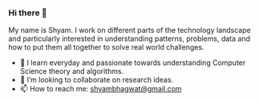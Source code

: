 ### Hi there 👋

My name is Shyam. I work on different parts of the technology landscape and particularly interested in understanding patterns, problems, data and how to put them all together to solve real world challenges.

- 🌱 I learn everyday and passionate towards understanding Computer Science theory and algorithms.
- 👯 I’m looking to collaborate on research ideas.
- 📫 How to reach me: shyambhagwat@gmail.com


